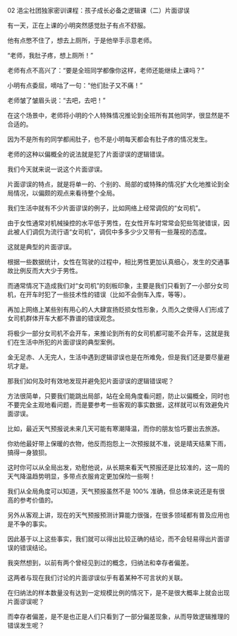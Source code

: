 02 浥尘社团独家密训课程：孩子成长必备之逻辑课（二）片面谬误







有一天，正在上课的小明突然感觉肚子有点不舒服。

他有点憋不住了，想去上厕所，于是他举手示意老师。



“老师，我肚子疼，想上厕所！”

老师有点不高兴了：“要是全班同学都像你这样，老师还能继续上课吗？”

小明有点委屈，嘀咕了一句：“他们肚子又不痛！”

老师皱了皱眉头说：“去吧，去吧！”



在这个场景中，老师将小明的个人特殊情况推论到全班所有其他同学，很显然是不合适的。

因为不是所有的同学都闹肚子，也不是小明每天都会有肚子疼的情况发生。

老师的这种以偏概全的说法就是犯了片面谬误的逻辑错误。

我们今天就来说一说这个片面谬误。



片面谬误的特点，就是将单一的、个别的、局部的或特殊的情况扩大化地推论到全局情况，以偏颇的观点来看待整个全局。

我们生活中就有不少片面谬误的例子，比如网络上经常调侃的“女司机”。

由于女性通常对机械操控的水平低于男性，在女性开车时常常会犯些驾驶错误，因此被人们调侃为流行语“女司机”，调侃中多多少少又带有一些蔑视的态度。

这就是典型的片面谬误。

根据一些数据统计，女性在驾驶的过程中，相比男性更加认真细心，发生的交通事故比例反而大大少于男性。

而通常情况下造成我们对“女司机”的刻板印象，主要是我们只看到了一小部分女司机，在开车时犯了一些技术性的错误（比如不会倒车入库，等等）。

再加上网络上某些别有用心的人大肆宣扬贬损女性形象，久而久之使得人们形成了女司机群体开车大都不靠谱的错误观念。

将极少一部分女司机不会开车，来推论到所有的女司机都可能不会开车，这就是我们在生活中所犯的片面谬误的典型案例。



金无足赤、人无完人，生活中遇到逻辑谬误也是在所难免，但是我们还是要尽量避坑才是。

那我们如何及时有效地发现并避免犯片面谬误的逻辑错误呢？

方法很简单，只要我们能跳出局部，站在全局角度看问题，防止以偏概全，同时也不要完全主观地看问题，而是要参考一些客观的事实数据，这样就可以有效避免片面谬误。



比如，最近天气预报说未来几天可能有寒潮降温，而你的朋友恰巧要出去旅游。

你劝他最好带上保暖的衣物，他反而抱怨上一次预报就不准，说是晴天结果下雨，搞得一身狼狈。

这时你可以从全局出发，劝慰他说，从长期来看天气预报还是比较准的，这一周的天气降温趋势明显，多带点衣服肯定更加保险一些啊！

我们从全局角度可以知道，天气预报虽然不是 100% 准确，但总体来说还是有很高的参考价值的。

另外从客观上讲，现在的天气预报预测计算能力很强，在很多领域都有普及应用也是不争的事实。

因此基于以上这些事实，我们就可以得出比较正确的结论，而不会轻易得出片面谬误的错误结论。



我突然想到，以前有两个曾经见到过的概念，归纳法和幸存者偏差。

这两者与现在我们讨论的片面谬误似乎有着某种不可言状的关联。

在归纳法的样本数量没有达到一定规模比例的情况下，是不是很大概率上就会出现片面谬误呢？

而幸存者偏差，是不是也正是人们只看到了一部分偏差现象，从而导致逻辑推理的错误发生呢？





